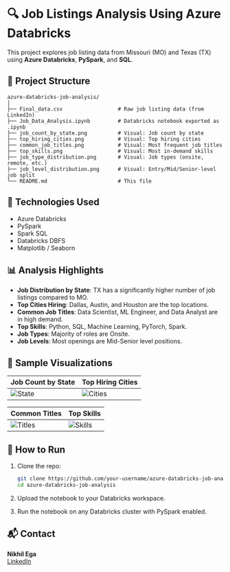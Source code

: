 
# 🔍 Job Listings Analysis Using Azure Databricks

This project explores job listing data from Missouri (MO) and Texas (TX) using **Azure Databricks**, **PySpark**, and **SQL**.

## 📁 Project Structure

```
azure-databricks-job-analysis/
│
├── Final_data.csv                  # Raw job listing data (from LinkedIn)
├── Job_Data_Analysis.ipynb         # Databricks notebook exported as .ipynb
├── job_count_by_state.png          # Visual: Job count by state
├── top_hiring_cities.png           # Visual: Top hiring cities
├── common_job_titles.png           # Visual: Most frequent job titles
├── top_skills.png                  # Visual: Most in-demand skills
├── job_type_distribution.png       # Visual: Job types (onsite, remote, etc.)
├── job_level_distribution.png      # Visual: Entry/Mid/Senior-level job split
└── README.md                       # This file
```

## 🚀 Technologies Used

- Azure Databricks
- PySpark
- Spark SQL
- Databricks DBFS
- Matplotlib / Seaborn

## 📊 Analysis Highlights

- **Job Distribution by State**: TX has a significantly higher number of job listings compared to MO.
- **Top Cities Hiring**: Dallas, Austin, and Houston are the top locations.
- **Common Job Titles**: Data Scientist, ML Engineer, and Data Analyst are in high demand.
- **Top Skills**: Python, SQL, Machine Learning, PyTorch, Spark.
- **Job Types**: Majority of roles are Onsite.
- **Job Levels**: Most openings are Mid-Senior level positions.

## 📸 Sample Visualizations

| Job Count by State | Top Hiring Cities |
|--------------------|-------------------|
| ![State](job_count_by_state.png) | ![Cities](top_hiring_cities.png) |

| Common Titles | Top Skills |
|---------------|------------|
| ![Titles](common_job_titles.png) | ![Skills](top_skills.png) |

## 🔗 How to Run

1. Clone the repo:
   ```bash
   git clone https://github.com/your-username/azure-databricks-job-analysis.git
   cd azure-databricks-job-analysis
   ```

2. Upload the notebook to your Databricks workspace.
3. Run the notebook on any Databricks cluster with PySpark enabled.

## 📬 Contact

**Nikhil Ega**  
[LinkedIn](https://www.linkedin.com/in/nikhil-ega)  

